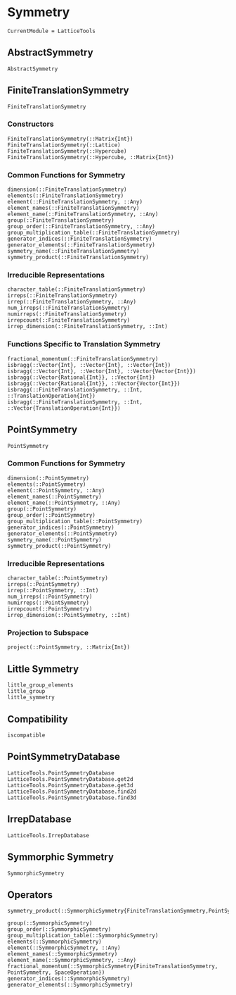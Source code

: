 # Symmetry

```@meta
CurrentModule = LatticeTools
```


## AbstractSymmetry

```@docs
AbstractSymmetry
```

## FiniteTranslationSymmetry

```@docs
FiniteTranslationSymmetry
```

### Constructors
```@docs
FiniteTranslationSymmetry(::Matrix{Int})
FiniteTranslationSymmetry(::Lattice)
FiniteTranslationSymmetry(::Hypercube)
FiniteTranslationSymmetry(::Hypercube, ::Matrix{Int})
```

### Common Functions for Symmetry
```@docs
dimension(::FiniteTranslationSymmetry)
elements(::FiniteTranslationSymmetry)
element(::FiniteTranslationSymmetry, ::Any)
element_names(::FiniteTranslationSymmetry)
element_name(::FiniteTranslationSymmetry, ::Any)
group(::FiniteTranslationSymmetry)
group_order(::FiniteTranslationSymmetry, ::Any)
group_multiplication_table(::FiniteTranslationSymmetry)
generator_indices(::FiniteTranslationSymmetry)
generator_elements(::FiniteTranslationSymmetry)
symmetry_name(::FiniteTranslationSymmetry)
symmetry_product(::FiniteTranslationSymmetry)
```

### Irreducible Representations
```@docs
character_table(::FiniteTranslationSymmetry)
irreps(::FiniteTranslationSymmetry)
irrep(::FiniteTranslationSymmetry, ::Any)
num_irreps(::FiniteTranslationSymmetry)
numirreps(::FiniteTranslationSymmetry)
irrepcount(::FiniteTranslationSymmetry)
irrep_dimension(::FiniteTranslationSymmetry, ::Int)
```

### Functions Specific to Translation Symmetry
```@docs
fractional_momentum(::FiniteTranslationSymmetry)
isbragg(::Vector{Int}, ::Vector{Int}, ::Vector{Int})
isbragg(::Vector{Int}, ::Vector{Int}, ::Vector{Vector{Int}})
isbragg(::Vector{Rational{Int}}, ::Vector{Int})
isbragg(::Vector{Rational{Int}}, ::Vector{Vector{Int}})
isbragg(::FiniteTranslationSymmetry, ::Int, ::TranslationOperation{Int})
isbragg(::FiniteTranslationSymmetry, ::Int, ::Vector{TranslationOperation{Int}})
```

## PointSymmetry

```@docs
PointSymmetry
```

### Common Functions for Symmetry
```@docs
dimension(::PointSymmetry)
elements(::PointSymmetry)
element(::PointSymmetry, ::Any)
element_names(::PointSymmetry)
element_name(::PointSymmetry, ::Any)
group(::PointSymmetry)
group_order(::PointSymmetry)
group_multiplication_table(::PointSymmetry)
generator_indices(::PointSymmetry)
generator_elements(::PointSymmetry)
symmetry_name(::PointSymmetry)
symmetry_product(::PointSymmetry)
```

### Irreducible Representations
```@docs
character_table(::PointSymmetry)
irreps(::PointSymmetry)
irrep(::PointSymmetry, ::Int)
num_irreps(::PointSymmetry)
numirreps(::PointSymmetry)
irrepcount(::PointSymmetry)
irrep_dimension(::PointSymmetry, ::Int)
```

### Projection to Subspace
```@docs
project(::PointSymmetry, ::Matrix{Int})
```

## Little Symmetry

```@docs
little_group_elements
little_group
little_symmetry
```


## Compatibility

```@docs
iscompatible
```


## PointSymmetryDatabase

```@docs
LatticeTools.PointSymmetryDatabase
LatticeTools.PointSymmetryDatabase.get2d
LatticeTools.PointSymmetryDatabase.get3d
LatticeTools.PointSymmetryDatabase.find2d
LatticeTools.PointSymmetryDatabase.find3d
```


## IrrepDatabase

```@docs
LatticeTools.IrrepDatabase
```


## Symmorphic Symmetry

```@docs
SymmorphicSymmetry
```

## Operators


```@docs
symmetry_product(::SymmorphicSymmetry{FiniteTranslationSymmetry,PointSymmetry,SpaceOperation{Int}})
```

```@docs
group(::SymmorphicSymmetry)
group_order(::SymmorphicSymmetry)
group_multiplication_table(::SymmorphicSymmetry)
elements(::SymmorphicSymmetry)
element(::SymmorphicSymmetry, ::Any)
element_names(::SymmorphicSymmetry)
element_name(::SymmorphicSymmetry, ::Any)
fractional_momentum(::SymmorphicSymmetry{FiniteTranslationSymmetry, PointSymmetry, SpaceOperation})
generator_indices(::SymmorphicSymmetry)
generator_elements(::SymmorphicSymmetry)
```
